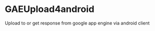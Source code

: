 GAEUpload4android
=================

Upload to or get response from google app engine via android client